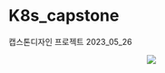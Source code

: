 # K8s_capstone
캡스톤디자인 프로젝트 2023_05_26 

<p align="center">
  <img src="https://github.com/shlee3048/K8s_capstone/assets/104054424/a635b883-3de3-40d4-975c-c5fda3221cca">
</p>


